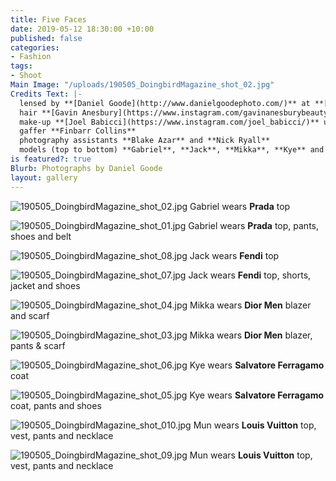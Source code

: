 ```yaml
---
title: Five Faces
date: 2019-05-12 18:30:00 +10:00
published: false
categories:
- Fashion
tags:
- Shoot
Main Image: "/uploads/190505_DoingbirdMagazine_shot_02.jpg"
Credits Text: |-
  lensed by **[Daniel Goode](http://www.danielgoodephoto.com/)** at **[The Artist Group](https://www.instagram.com/theartistgroup/)** fashion **[Miguel Urbina Tan](https://www.instagram.com/miguelurbinatan/)**
  hair **[Gavin Anesbury](https://www.instagram.com/gavinanesburybeauty/)** at **[Viviens](instagram.com/vivienscreative/)** using **[Hair Rituel by Sisley](https://www.instagram.com/hairrituelbysisley/)**
  make-up **[Joel Babicci](https://www.instagram.com/joel_babicci/)** using **[MAC](https://www.instagram.com/maccosmetics/)**
  gaffer **Finbarr Collins**
  photography assistants **Blake Azar** and **Nick Ryall**
  models (top to bottom) **Gabriel**, **Jack**, **Mikka**, **Kye** and **Mun** all at **[Kult](https://www.instagram.com/kultaustralia/)**
is featured?: true
Blurb: Photographs by Daniel Goode
layout: gallery
---
```


![190505_DoingbirdMagazine_shot_02.jpg](/uploads/190505_DoingbirdMagazine_shot_02.jpg)
Gabriel wears **Prada** top

![190505_DoingbirdMagazine_shot_01.jpg](/uploads/190505_DoingbirdMagazine_shot_01.jpg)
Gabriel wears **Prada** top, pants, shoes and belt

![190505_DoingbirdMagazine_shot_08.jpg](/uploads/190505_DoingbirdMagazine_shot_08.jpg)
Jack wears **Fendi** top

![190505_DoingbirdMagazine_shot_07.jpg](/uploads/190505_DoingbirdMagazine_shot_07.jpg)
Jack wears **Fendi** top, shorts, jacket and shoes

![190505_DoingbirdMagazine_shot_04.jpg](/uploads/190505_DoingbirdMagazine_shot_04.jpg)
Mikka wears **Dior Men** blazer and scarf

![190505_DoingbirdMagazine_shot_03.jpg](/uploads/190505_DoingbirdMagazine_shot_03.jpg)
Mikka wears **Dior Men** blazer, pants & scarf

![190505_DoingbirdMagazine_shot_06.jpg](/uploads/190505_DoingbirdMagazine_shot_06.jpg)
Kye wears **Salvatore Ferragamo** coat

![190505_DoingbirdMagazine_shot_05.jpg](/uploads/190505_DoingbirdMagazine_shot_05.jpg)
Kye wears **Salvatore Ferragamo** coat, pants and shoes

![190505_DoingbirdMagazine_shot_010.jpg](/uploads/190505_DoingbirdMagazine_shot_010.jpg)
Mun wears **Louis Vuitton** top, vest, pants and necklace

![190505_DoingbirdMagazine_shot_09.jpg](/uploads/190505_DoingbirdMagazine_shot_09.jpg)
Mun wears **Louis Vuitton** top, vest, pants and necklace